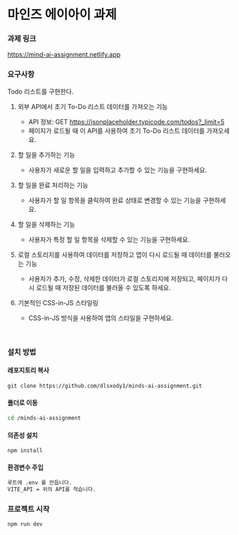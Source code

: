 # 마인즈 에이아이 과제

### 과제 링크

https://mind-ai-assignment.netlify.app

### 요구사항

Todo 리스트를 구현한다.

1. 외부 API에서 초기 To-Do 리스트 데이터를 가져오는 기능

   - API 정보: GET https://jsonplaceholder.typicode.com/todos?_limit=5
   - 페이지가 로드될 때 이 API를 사용하여 초기 To-Do 리스트 데이터를 가져오세요.

2. 할 일을 추가하는 기능

   - 사용자가 새로운 할 일을 입력하고 추가할 수 있는 기능을 구현하세요.

3. 할 일을 완료 처리하는 기능

   - 사용자가 할 일 항목을 클릭하여 완료 상태로 변경할 수 있는 기능을 구현하세요.

4. 할 일을 삭제하는 기능

   - 사용자가 특정 할 일 항목을 삭제할 수 있는 기능을 구현하세요.

5. 로컬 스토리지를 사용하여 데이터를 저장하고 앱이 다시 로드될 때 데이터를 불러오는 기능

   - 사용자가 추가, 수정, 삭제한 데이터가 로컬 스토리지에 저장되고, 페이지가 다시 로드될 때 저장된 데이터를 불러올 수 있도록 하세요.

6. 기본적인 CSS-in-JS 스타일링
   - CSS-in-JS 방식을 사용하여 앱의 스타일을 구현하세요.

<br />

### 설치 방법

#### 레포지토리 복사

```git
git clone https://github.com/dlsxody1/minds-ai-assignment.git
```

#### 폴더로 이동

```bash
cd /minds-ai-assignment
```

#### 의존성 설치

```npm
npm install
```

#### 환경변수 주입

```bash
루트에 .env 를 만듭니다.
VITE_API = 위의 API를 적습니다.
```

### 프로젝트 시작

```bash
npm run dev
```
